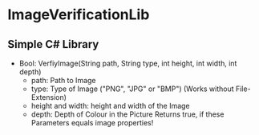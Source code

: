 # ImageVerificationLib

## Simple C# Library
* Bool: VerfiyImage(String path, String type, int height, int width, int depth)
  * path: Path to Image
  * type: Type of Image ("PNG", "JPG" or "BMP") (Works without File-Extension)
  * height and width: height and width of the Image
  * depth: Depth of Colour in the Picture
Returns true, if these Parameters equals image properties!
